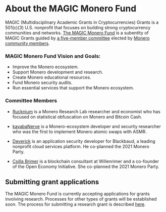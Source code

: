 # About the MAGIC Monero Fund

MAGIC (Multidisciplinary Academic Grants in Cryptocurrencies) Grants is a 501(c)(3) U.S. nonprofit that focuses on building strong cryptocurrency communities and networks. [The MAGIC Monero Fund](https://magicgrants.org/funds/monero) is a subentity of MAGIC Grants guided by [a five-member committee](https://magicgrants.org/Monero-Fund-Committee/) elected by [Monero community members](https://magicgrants.org/funds/monero/monero_fund_voters/).

### MAGIC Monero Fund Vision and Goals:

* Improve the Monero ecosystem.
* Support Monero development and research.
* Create Monero educational resources.
* Fund Monero security audits.
* Run essential services that support the Monero ecosystem.

### Committee Members

* [Rucknium](https://github.com/Rucknium) is a Monero Research Lab researcher and economist who has focused on statistical obfuscation on Monero and Bitcoin Cash.

* [kayabaNerve](https://github.com/kayabaNerve) is a Monero-ecosystem developer and security  researcher who was the first to implement Monero atomic swaps with ASMR.

* [Deverick](https://github.com/hashes4merkle) is an application security developer for Blackbaud, a leading nonprofit cloud services platform. He co-planned the 2021 Monero Party.

* [Csilla Brimer](https://twitter.com/CryptoTweetie) is a blockchain consultant at Willenrimer and a co-founder of the Open Economy Initiative. She co-planned the 2021 Monero Party.

## Submitting grant applications

The MAGIC Monero Fund is currently accepting applications for grants involving research. Processes for other types of grants will be established soon. The process for submitting a research grant is described [here](https://github.com/MAGICGrants/Monero-Fund/blob/main/Research-Grant-RFP.md).



